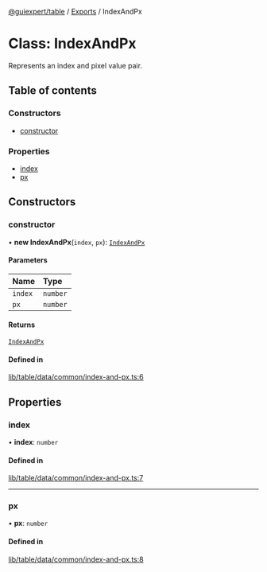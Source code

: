 [@guiexpert/table](../README.md) / [Exports](../modules.md) / IndexAndPx

# Class: IndexAndPx

Represents an index and pixel value pair.

## Table of contents

### Constructors

- [constructor](IndexAndPx.md#constructor)

### Properties

- [index](IndexAndPx.md#index)
- [px](IndexAndPx.md#px)

## Constructors

### constructor

• **new IndexAndPx**(`index`, `px`): [`IndexAndPx`](IndexAndPx.md)

#### Parameters

| Name | Type |
| :------ | :------ |
| `index` | `number` |
| `px` | `number` |

#### Returns

[`IndexAndPx`](IndexAndPx.md)

#### Defined in

[lib/table/data/common/index-and-px.ts:6](https://github.com/guiexperttable/ge-table/blob/65066c0/libs/table/src/lib/table/data/common/index-and-px.ts#L6)

## Properties

### index

• **index**: `number`

#### Defined in

[lib/table/data/common/index-and-px.ts:7](https://github.com/guiexperttable/ge-table/blob/65066c0/libs/table/src/lib/table/data/common/index-and-px.ts#L7)

___

### px

• **px**: `number`

#### Defined in

[lib/table/data/common/index-and-px.ts:8](https://github.com/guiexperttable/ge-table/blob/65066c0/libs/table/src/lib/table/data/common/index-and-px.ts#L8)
